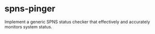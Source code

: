 # spns-pinger
Implement a generic SPNS status checker that effectively and accurately monitors system status.
